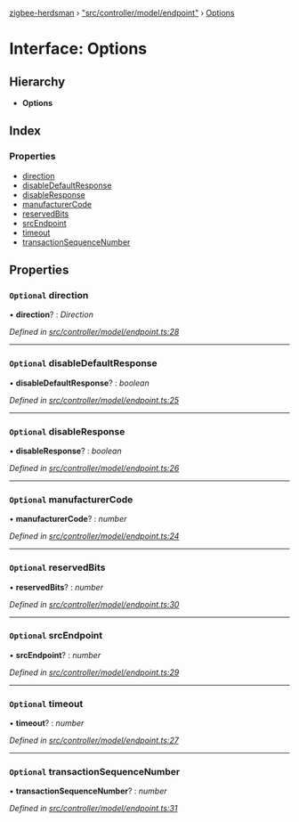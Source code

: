 [zigbee-herdsman](../README.md) › ["src/controller/model/endpoint"](../modules/_src_controller_model_endpoint_.md) › [Options](_src_controller_model_endpoint_.options.md)

# Interface: Options

## Hierarchy

* **Options**

## Index

### Properties

* [direction](_src_controller_model_endpoint_.options.md#optional-direction)
* [disableDefaultResponse](_src_controller_model_endpoint_.options.md#optional-disabledefaultresponse)
* [disableResponse](_src_controller_model_endpoint_.options.md#optional-disableresponse)
* [manufacturerCode](_src_controller_model_endpoint_.options.md#optional-manufacturercode)
* [reservedBits](_src_controller_model_endpoint_.options.md#optional-reservedbits)
* [srcEndpoint](_src_controller_model_endpoint_.options.md#optional-srcendpoint)
* [timeout](_src_controller_model_endpoint_.options.md#optional-timeout)
* [transactionSequenceNumber](_src_controller_model_endpoint_.options.md#optional-transactionsequencenumber)

## Properties

### `Optional` direction

• **direction**? : *Direction*

*Defined in [src/controller/model/endpoint.ts:28](https://github.com/Koenkk/zigbee-herdsman/blob/master/src/src/controller/model/endpoint.ts#L28)*

___

### `Optional` disableDefaultResponse

• **disableDefaultResponse**? : *boolean*

*Defined in [src/controller/model/endpoint.ts:25](https://github.com/Koenkk/zigbee-herdsman/blob/master/src/src/controller/model/endpoint.ts#L25)*

___

### `Optional` disableResponse

• **disableResponse**? : *boolean*

*Defined in [src/controller/model/endpoint.ts:26](https://github.com/Koenkk/zigbee-herdsman/blob/master/src/src/controller/model/endpoint.ts#L26)*

___

### `Optional` manufacturerCode

• **manufacturerCode**? : *number*

*Defined in [src/controller/model/endpoint.ts:24](https://github.com/Koenkk/zigbee-herdsman/blob/master/src/src/controller/model/endpoint.ts#L24)*

___

### `Optional` reservedBits

• **reservedBits**? : *number*

*Defined in [src/controller/model/endpoint.ts:30](https://github.com/Koenkk/zigbee-herdsman/blob/master/src/src/controller/model/endpoint.ts#L30)*

___

### `Optional` srcEndpoint

• **srcEndpoint**? : *number*

*Defined in [src/controller/model/endpoint.ts:29](https://github.com/Koenkk/zigbee-herdsman/blob/master/src/src/controller/model/endpoint.ts#L29)*

___

### `Optional` timeout

• **timeout**? : *number*

*Defined in [src/controller/model/endpoint.ts:27](https://github.com/Koenkk/zigbee-herdsman/blob/master/src/src/controller/model/endpoint.ts#L27)*

___

### `Optional` transactionSequenceNumber

• **transactionSequenceNumber**? : *number*

*Defined in [src/controller/model/endpoint.ts:31](https://github.com/Koenkk/zigbee-herdsman/blob/master/src/src/controller/model/endpoint.ts#L31)*
